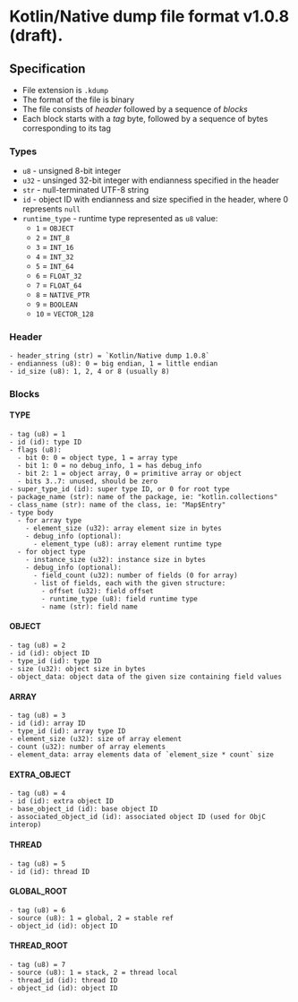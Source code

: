 # Kotlin/Native dump file format v1.0.8 (draft).

## Specification

*   File extension is `.kdump`
*   The format of the file is binary
*   The file consists of *header* followed by a sequence of *blocks*
*   Each block starts with a *tag* byte, followed by a sequence of bytes
    corresponding to its tag

### Types

*   `u8` - unsigned 8-bit integer
*   `u32` - unsinged 32-bit integer with endianness specified in the header
*   `str` - null-terminated UTF-8 string
*   `id` - object ID with endianness and size specified in the header, where 0
    represents `null`
*   `runtime_type` - runtime type represented as `u8` value:
    * `1` = `OBJECT`
    * `2` = `INT_8`
    * `3` = `INT_16`
    * `4` = `INT_32`
    * `5` = `INT_64`
    * `6` = `FLOAT_32`
    * `7` = `FLOAT_64`
    * `8` = `NATIVE_PTR`
    * `9` = `BOOLEAN`
    * `10` = `VECTOR_128`

### Header

```
- header_string (str) = `Kotlin/Native dump 1.0.8`
- endianness (u8): 0 = big endian, 1 = little endian
- id_size (u8): 1, 2, 4 or 8 (usually 8)
```

### Blocks

#### TYPE

```
- tag (u8) = 1
- id (id): type ID
- flags (u8):
  - bit 0: 0 = object type, 1 = array type
  - bit 1: 0 = no debug_info, 1 = has debug_info
  - bit 2: 1 = object array, 0 = primitive array or object
  - bits 3..7: unused, should be zero
- super_type_id (id): super type ID, or 0 for root type
- package_name (str): name of the package, ie: "kotlin.collections"
- class_name (str): name of the class, ie: "Map$Entry"
- type body
  - for array type
    - element_size (u32): array element size in bytes
    - debug_info (optional):
      - element_type (u8): array element runtime type  
  - for object type
    - instance_size (u32): instance size in bytes
    - debug_info (optional):
      - field_count (u32): number of fields (0 for array)
      - list of fields, each with the given structure:
        - offset (u32): field offset
        - runtime_type (u8): field runtime type 
        - name (str): field name
```

#### OBJECT

```
- tag (u8) = 2
- id (id): object ID
- type_id (id): type ID
- size (u32): object size in bytes
- object_data: object data of the given size containing field values
```

#### ARRAY

```
- tag (u8) = 3
- id (id): array ID
- type_id (id): array type ID
- element_size (u32): size of array element
- count (u32): number of array elements
- element_data: array elements data of `element_size * count` size
```

#### EXTRA_OBJECT

```
- tag (u8) = 4
- id (id): extra object ID
- base_object_id (id): base object ID
- associated_object_id (id): associated object ID (used for ObjC interop)
```

#### THREAD

```
- tag (u8) = 5
- id (id): thread ID
```

#### GLOBAL_ROOT

```
- tag (u8) = 6
- source (u8): 1 = global, 2 = stable ref
- object_id (id): object ID
```

#### THREAD_ROOT

```
- tag (u8) = 7
- source (u8): 1 = stack, 2 = thread local
- thread_id (id): thread ID
- object_id (id): object ID
```
